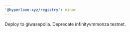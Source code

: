 ```yaml
---
'@hyperlane-xyz/registry': minor
---
```


Deploy to giwasepolia. Deprecate infinityvmmonza testnet.
